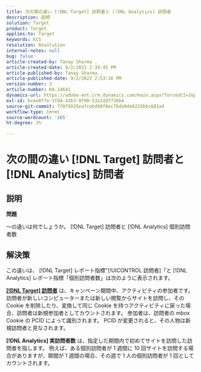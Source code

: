 ```yaml
---
title: 次の間の違い [!DNL Target] 訪問者と [!DNL Analytics] 訪問者
description: 説明
solution: Target
product: Target
applies-to: Target
keywords: KCS
resolution: Resolution
internal-notes: null
bug: false
article-created-by: Tanay Sharma .
article-created-date: 9/2/2022 2:39:45 PM
article-published-by: Tanay Sharma .
article-published-date: 9/2/2022 2:53:16 PM
version-number: 3
article-number: KA-14641
dynamics-url: https://adobe-ent.crm.dynamics.com/main.aspx?forceUCI=1&pagetype=entityrecord&etn=knowledgearticle&id=d7fa2510-cd2a-ed11-9db1-002248086735
exl-id: bcee8f7e-1fd4-4263-9f90-53a1ddf730b4
source-git-commit: 7f0f5035ea7cebd60f6ec7bda9de6225b6c602a4
workflow-type: tm+mt
source-wordcount: '165'
ht-degree: 3%

---
```


# 次の間の違い [!DNL Target] 訪問者と [!DNL Analytics] 訪問者

## 説明


<b>問題</b>

～の違いは何でしょうか。 [!DNL Target] 訪問者と [!DNL Analytics] 個別訪問者数


## 解決策


この違いは、 [!DNL Target] レポート指標&quot;[!UICONTROL 訪問者]「と [!DNL Analytics] レポート指標「個別訪問者数」は次のように表示されます。

<u><b>[!DNL Target] 訪問者</b></u> は、キャンペーン期間中、アクティビティの参加者です。 訪問者が新しいコンピューターまたは新しい閲覧からサイトを訪問し、その Cookie を削除したり、変換して同じ Cookie を持つアクティビティに戻った場合、訪問者は新規参加者としてカウントされます。 参加者は、訪問者の mbox Cookie の PCID によって識別されます。 PCID が変更されると、その人物は新規訪問者と見なされます。

<b>[!DNL Analytics] 実訪問者数</b> は、指定した期間内で初めてサイトを訪問した訪問者を指します。 例えば、ある個別訪問者が 1 週間に 10 回サイトを訪問する場合がありますが、期間が 1 週間の場合、その週で 1 人の個別訪問者が 1 回としてカウントされます。
